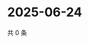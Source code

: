 # 2025-06-24

共 0 条

<!-- BEGIN ZHIHUQUESTIONS -->
<!-- 最后更新时间 Tue Jun 24 2025 05:11:06 GMT+0800 (China Standard Time) -->

<!-- END ZHIHUQUESTIONS -->
